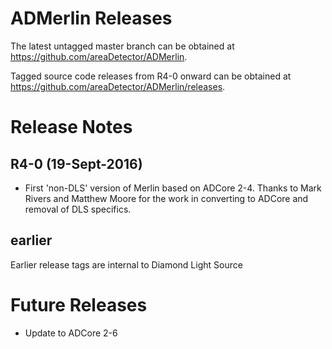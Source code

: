 ADMerlin Releases
==================

The latest untagged master branch can be obtained at
https://github.com/areaDetector/ADMerlin.

Tagged source code releases from R4-0 onward can be obtained at 
https://github.com/areaDetector/ADMerlin/releases.


Release Notes
=============

R4-0 (19-Sept-2016)
----
* First 'non-DLS' version of Merlin based on ADCore 2-4. Thanks to Mark Rivers and Matthew Moore for the work in converting to ADCore and removal of DLS specifics.

earlier
------------------
Earlier release tags are internal to Diamond Light Source 

Future Releases
===============
* Update to ADCore 2-6 
